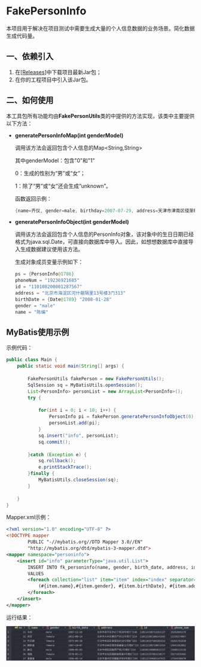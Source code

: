 # FakePersonInfo
本项目用于解决在项目测试中需要生成大量的个人信息数据的业务场景。简化数据生成代码量。



## 一、依赖引入

1. 在[[Releases](https://github.com/mythbustersjk/FakePersonInfo/releases)]中下载项目最新Jar包；
2. 在你的工程项目中引入该Jar包。

## 二、如何使用

本工具包所有功能均由**FakePersonUtils**类的中提供的方法实现，该类中主要提供以下方法：

- **generatePersonInfoMap(int genderModel)**

  调用该方法会返回包含个人信息的Map<String,String>

  其中genderModel：包含"0"和"1"

  0：生成的性别为“男”或“女”；

  1：除了“男”或“女”还会生成“unknown”。

  函数返回示例：

  ```java
  {name=齐仪, gender=male, birthday=2007-07-29, address=天津市津南区侵渐核苑10号楼7门169, id=120112200707296343, phoneNum=13297843493}
  ```

  

- **generatePersonInfoObject(int genderModel)**

  调用该方法会返回包含个人信息的PersonInfo对象，该对象中的生日日期已经格式为java.sql.Date，可直接向数据库中导入。因此，如想想数据库中直接导入生成数据建议使用该方法。

  生成对象成员变量示例如下：

  ```java
  ps = {PersonInfo@1786} 
  phoneNum = "19236921685"
  id = "110108200801287567"
  address = "北京市海淀区河什蔽隔里13号楼3门313"
  birthDate = {Date@1789} "2008-01-28"
  gender = "male"
  name = "陈编"

  ```

  

## MyBatis使用示例

示例代码：

```java
public class Main {
    public static void main(String[] args) {

        FakePersonUtils fakePerson = new FakePersonUtils();
        SqlSession sq = MyBatisUtils.openSession();
        List<PersonInfo> personList = new ArrayList<PersonInfo>();
        try {

            for(int i = 0; i < 10; i++) {
                PersonInfo pi = fakePerson.generatePersonInfoObject(0);
                personList.add(pi);
            }
            sq.insert("info", personList);
            sq.commit();

        }catch (Exception e) {
            sq.rollback();
            e.printStackTrace();
        }finally {
            MyBatisUtils.closeSession(sq);
        }

    }
}
```

Mapper.xml示例：

```xml
<?xml version="1.0" encoding="UTF-8" ?>
<!DOCTYPE mapper
        PUBLIC "-//mybatis.org//DTD Mapper 3.0//EN"
        "http://mybatis.org/dtd/mybatis-3-mapper.dtd">
<mapper namespace="personinfo">
    <insert id="info" parameterType="java.util.List">
        INSERT INTO fk_personinfo(name, gender, birth_date, address, id, phone_num)
        VALUES
        <foreach collection="list" item="item" index="index" separator=",">
            (#{item.name},#{item.gender}, #{item.birthDate}, #{item.address}, #{item.id}, #{item.phoneNum})
        </foreach>
    </insert>
</mapper>
```

运行结果：

![运行结果](https://github.com/mythbustersjk/mdphotos/blob/main/Screenshot%202022-10-07%20at%2020.33.01.png)
